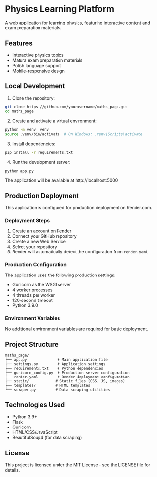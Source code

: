 # Physics Learning Platform

A web application for learning physics, featuring interactive content and exam preparation materials.

## Features

- Interactive physics topics
- Matura exam preparation materials
- Polish language support
- Mobile-responsive design

## Local Development

1. Clone the repository:
```bash
git clone https://github.com/yourusername/maths_page.git
cd maths_page
```

2. Create and activate a virtual environment:
```bash
python -m venv .venv
source .venv/bin/activate  # On Windows: .venv\Scripts\activate
```

3. Install dependencies:
```bash
pip install -r requirements.txt
```

4. Run the development server:
```bash
python app.py
```

The application will be available at http://localhost:5000

## Production Deployment

This application is configured for production deployment on Render.com.

### Deployment Steps

1. Create an account on [Render](https://render.com)
2. Connect your GitHub repository
3. Create a new Web Service
4. Select your repository
5. Render will automatically detect the configuration from `render.yaml`

### Production Configuration

The application uses the following production settings:
- Gunicorn as the WSGI server
- 4 worker processes
- 4 threads per worker
- 120-second timeout
- Python 3.9.0

### Environment Variables

No additional environment variables are required for basic deployment.

## Project Structure

```
maths_page/
├── app.py              # Main application file
├── settings.py         # Application settings
├── requirements.txt    # Python dependencies
├── gunicorn_config.py  # Production server configuration
├── render.yaml         # Render deployment configuration
├── static/            # Static files (CSS, JS, images)
├── templates/         # HTML templates
└── scraper.py         # Data scraping utilities
```

## Technologies Used

- Python 3.9+
- Flask
- Gunicorn
- HTML/CSS/JavaScript
- BeautifulSoup4 (for data scraping)

## License

This project is licensed under the MIT License - see the LICENSE file for details. 